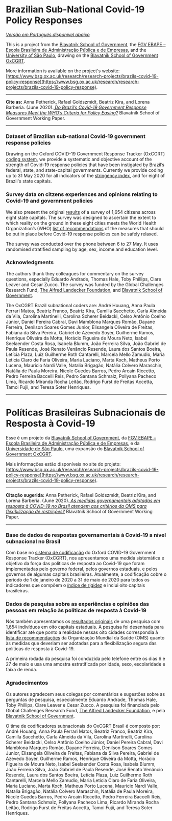 # Brazilian Sub-National Covid-19 Policy Responses
[_Versão em Português disponível abaixo_](#Políticas-Brasileiras-Subnacionais-de-Resposta-à-Covid-19)

This is a project from the [Blavatnik School of Government](www.bsg.ox.ac.uk), the [FGV EBAPE – Escola Brasileira de Administração Pública e de Empresas](https://ebape.fgv.br), and the [University of São Paulo](http://dcp.fflch.usp.br), drawing on the [Blavatnik School of Government OxCGRT](https://www.bsg.ox.ac.uk/covidtracker).

More information is available on the project's website: [https://www.bsg.ox.ac.uk/research/research-projects/brazils-covid-19-policy-response](https://www.bsg.ox.ac.uk/research/research-projects/brazils-covid-19-policy-response).

---

__Cite as:__ Anna Petherick, Rafael Goldszmidt, Beatriz Kira, and Lorena Barberia. (June 2020).[ _Do Brazil’s Covid-19 Government Response Measures Meet the WHO’s Criteria for Policy Easing?_](https://www.bsg.ox.ac.uk/research/publications/do-brazils-covid-19-government-response-measures-meet-whos-criteria-policy) Blavatnik School of Government Working Paper.

---

### Dataset of Brazilian sub-national Covid-19 government response policies
Drawing on the Oxford COVID-19 Government Response Tracker (OxCGRT) [coding system](https://github.com/OxCGRT/Brazil-covid-policy/blob/master/documentation/codebook_subnational.md), we provide a systematic and objective account of the strength of Covid-19 response policies that have been instigated by Brazil’s federal, state, and state-capital governments. Currently we provide coding up to 31 May 2020 for all indicators of the [stringency index](https://github.com/OxCGRT/Brazil-covid-policy/blob/master/documentation/stringency_index_methodology.md), and for eight of Brazil's state capitals. 


### Survey data on citzens experiences and opinions relating to Covid-19 and government policies
We also present the original [results](https://github.com/OxCGRT/Brazil-covid-policy/blob/master/data/OxCGRT_Brazil_Subnational_31May2020.csv) of a survey of 1,654 citizens across eight state capitals. The survey was designed to ascertain the extent to which reality on the ground in these eight cities meets the World Health Organization’s (WHO) [list of recommendations](https://apps.who.int/iris/bitstream/handle/10665/331773/WHO-2019-nCoV-Adjusting_PH_measures-2020.1-eng.pdf)  of the measures that should be put in place before Covid-19 response policies can be safely relaxed.

The survey was conducted over the phone between 6 to 27 May. It uses randomised stratified sampling by age, sex, income and education level.


### Acknowledgments
The authors thank they colleagues for commentary on the survey questions, especially Eduardo Andrade, Thomas Hale, Toby Phillips, Clare Leaver and Cesar Zucco. The survey was funded by the Global Challenges Research Fund, [The Alfred Landecker Foundation](https://www.bsg.ox.ac.uk/research/research-programmes/alfred-landecker-programme), and [Blavatnik School of Government](www.bsg.ox.ac.uk).

The OxCGRT Brazil subnational coders are: André Houang, Anna Paula Ferrari Matos, Beatriz Franco, Beatriz Kira, Camilla Sacchetto, Carla Almeida da Vila, Carolina Martinelli, Carolina Scherer Beidacki, Celso Antônio Coelho Júnior, Daniel Pereira Cabral, Davi Mamblona Marques Romão, Dayane Ferreira, Denilson Soares Gomes Junior, Elisangela Oliveira de Freitas, Fabiana da Silva Pereira, Gabriel de Azevedo Soyer, Guilherme Ramos, Henrique Oliveira da Motta, Horácio Figueira de Moura Neto, Isabel Seelaender Costa Rosa, Isabela Blumm, João Ferreira Silva, João Gabriel de Paula Resende, José Renato Venâncio Resende, Laura dos Santos Boeira, Letícia Plaza, Luiz Guilherme Roth Cantarelli, Marcela Mello Zamudio, Maria Leticia Claro de Faria Oliveira, Maria Luciano, Marta Koch, Matheus Porto Lucena, Maurício Nardi Valle, Natalia Brigagão, Natália Colvero Maraschin, Natália de Paula Moreira, Nicole Guedes Barros, Pedro Arcain Riccetto, Pedro Ferreira Baccelli Reis, Pedro Santana Schmalz, Pollyana Pacheco Lima, Ricardo Miranda Rocha Leitão, Rodrigo Furst de Freitas Accetta, Tamoi Fujii, and Teresa Soter Henriques.


----


# Políticas Brasileiras Subnacionais de Resposta à Covid-19

Esse é um projeto da [Blavatnik School of Government](www.bsg.ox.ac.uk), da [FGV EBAPE – Escola Brasileira de Administração Pública e de Empresas](https://ebape.fgv.br), e da [Universidade de São Paulo](http://dcp.fflch.usp.br), uma expansão do [Blavatnik School of Government OxCGRT](https://www.bsg.ox.ac.uk/covidtracker).

Mais informações estão disponíveis no site do projeto: [https://www.bsg.ox.ac.uk/research/research-projects/brazils-covid-19-policy-response](https://www.bsg.ox.ac.uk/research/research-projects/brazils-covid-19-policy-response).

---

__Citação sugerida:__ Anna Petherick, Rafael Goldszmidt, Beatriz Kira, and Lorena Barberia. (June 2020).[ _As medidas governamentais adotadas em resposta à COVID-19 no Brasil atendem aos critérios da OMS para flexibilização de restrições?_](https://www.bsg.ox.ac.uk/research/publications/do-brazils-covid-19-government-response-measures-meet-whos-criteria-policy) Blavatnik School of Government Working Paper.

---

### Base de dados de respostas governamentais à Covid-19 a nível subnacional no Brasil
Com base no [sistema de codificação](https://github.com/OxCGRT/Brazil-covid-policy/blob/master/documentation/codebook_subnational.md) do Oxford COVID-19 Government Response Tracker (OxCGRT), nos apresentamos uma medida sistemática e objetivo da força das políticas de resposta ao Covid-19 que foram implementadas pelo governo federal, pelos governos estaduais, e pelos governos de algumas capitais brasileiras. Atualmente, a codificação cobre o período de 1 de janeiro de 2020 a 31 de maio de 2020 para todos os indicadores que compõem o [índice de rigidez](https://github.com/OxCGRT/Brazil-covid-policy/blob/master/documentation/stringency_index_methodology.md) e inclui oito capitais brasileiras. 


### Dados de pesquisa sobre as experiências e opiniões das pessoas em relação às políticas de resposta à Covid-19
Nós também apresentamos os [resultados originais](https://github.com/OxCGRT/Brazil-covid-policy/blob/master/data/OxCGRT_Brazil_Subnational_31May2020.csv) de uma pesquisa com 1,654 indivíduos em oito capitais estaduais. A pesquisa foi desenhada para identificar até que ponto a realidade nessas oito cidades correspondia à [lista de recommendações](https://apps.who.int/iris/bitstream/handle/10665/331773/WHO-2019-nCoV-Adjusting_PH_measures-2020.1-eng.pdf) da Organização Mundial da Saúde (OMS) quanto às medidas que deveriam ser adotadas para a flexibilização segura das políticas de resposta à Covid-19.

A primeira rodada da pesquisa foi conduzida pelo telefone entre os dias 6 e 27 de maio e usa uma amostra estratificada por idade, sexo, escolaridade e faixa de renda.


### Agradecimentos
Os autores agradecem seus colegas por comentários e sugestões sobre as perguntas de pesquisa, especialmente Eduardo Andrade, Thomas Hale, Toby Phillips, Clare Leaver e Cesar Zucco. A pesquisa foi financiada pelo Global Challenges Research Fund, [The Alfred Landecker Foundation](https://www.bsg.ox.ac.uk/research/research-programmes/alfred-landecker-programme), e pela [Blavatnik School of Government](www.bsg.ox.ac.uk).

O time de codificadores subnacionais do OxCGRT Brasil é composto por: André Houang, Anna Paula Ferrari Matos, Beatriz Franco, Beatriz Kira, Camilla Sacchetto, Carla Almeida da Vila, Carolina Martinelli, Carolina Scherer Beidacki, Celso Antônio Coelho Júnior, Daniel Pereira Cabral, Davi Mamblona Marques Romão, Dayane Ferreira, Denilson Soares Gomes Junior, Elisangela Oliveira de Freitas, Fabiana da Silva Pereira, Gabriel de Azevedo Soyer, Guilherme Ramos, Henrique Oliveira da Motta, Horácio Figueira de Moura Neto, Isabel Seelaender Costa Rosa, Isabela Blumm, João Ferreira Silva, João Gabriel de Paula Resende, José Renato Venâncio Resende, Laura dos Santos Boeira, Letícia Plaza, Luiz Guilherme Roth Cantarelli, Marcela Mello Zamudio, Maria Leticia Claro de Faria Oliveira, Maria Luciano, Marta Koch, Matheus Porto Lucena, Maurício Nardi Valle, Natalia Brigagão, Natália Colvero Maraschin, Natália de Paula Moreira, Nicole Guedes Barros, Pedro Arcain Riccetto, Pedro Ferreira Baccelli Reis, Pedro Santana Schmalz, Pollyana Pacheco Lima, Ricardo Miranda Rocha Leitão, Rodrigo Furst de Freitas Accetta, Tamoi Fujii, and Teresa Soter Henriques.
